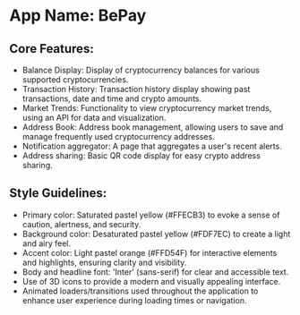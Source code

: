 # **App Name**: BePay

## Core Features:

- Balance Display: Display of cryptocurrency balances for various supported cryptocurrencies.
- Transaction History: Transaction history display showing past transactions, date and time and crypto amounts.
- Market Trends: Functionality to view cryptocurrency market trends, using an API for data and visualization.
- Address Book: Address book management, allowing users to save and manage frequently used cryptocurrency addresses.
- Notification aggregator: A page that aggregates a user's recent alerts.
- Address sharing: Basic QR code display for easy crypto address sharing.

## Style Guidelines:

- Primary color: Saturated pastel yellow (#FFECB3) to evoke a sense of caution, alertness, and security.
- Background color: Desaturated pastel yellow (#FDF7EC) to create a light and airy feel.
- Accent color: Light pastel orange (#FFD54F) for interactive elements and highlights, ensuring clarity and visibility.
- Body and headline font: 'Inter' (sans-serif) for clear and accessible text.
- Use of 3D icons to provide a modern and visually appealing interface.
- Animated loaders/transitions used throughout the application to enhance user experience during loading times or navigation.